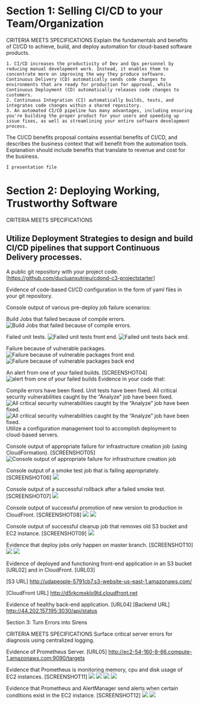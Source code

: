# Section 1: Selling CI/CD to your Team/Organization

CRITERIA
MEETS SPECIFICATIONS
Explain the fundamentals and benefits of CI/CD to achieve, build, and deploy automation for cloud-based software products.

``` 
1. CI/CD increases the productivity of Dev and Ops personnel by reducing manual development work. Instead, it enables them to concentrate more on improving the way they produce software.
Continuous Delivery (CD) automatically sends code changes to environments that are ready for production for approval, while Continuous Deployment (CD) automatically releases code changes to customers. 
2. Continuous Integration (CI) automatically builds, tests, and integrates code changes within a shared repository.
3. An automated CI/CD pipeline has many advantages, including ensuring you're building the proper product for your users and speeding up issue fixes, as well as streamlining your entire software development process.
```

The CI/CD benefits proposal contains essential benefits of CI/CD, and describes the business context that will benefit from the automation tools. Explanation should include benefits that translate to revenue and cost for the business.
```
I presentation file
```

# Section 2: Deploying Working, Trustworthy Software

CRITERIA
MEETS SPECIFICATIONS
## Utilize Deployment Strategies to design and build CI/CD pipelines that support Continuous Delivery processes.

A public git repository with your project code. [https://github.com/ducluanxutrieu/cdond-c3-projectstarter]

Evidence of code-based CI/CD configuration in the form of yaml files in your git repository.

Console output of various pre-deploy job failure scenarios:

Build Jobs that failed because of compile errors. ![Build Jobs that failed because of compile errors.](images/1._failed_because_of_compile_errors.png "")


Failed unit tests. 
![Failed unit tests front end.](images/2_Failed_unit_tests.png "")
![Failed unit tests back end.](images/2_Failed_unit_test_backend.png "")

Failure because of vulnerable packages.
![Failure because of vulnerable packages front end.](images/3_Failure_because_of_vulnerable_packages_frontend.png "")
![Failure because of vulnerable packages back end](images/3_Failure_because_of_vulnerable_packages_backend.png "")

An alert from one of your failed builds. [SCREENSHOT04]
![alert from one of your failed builds](images/4_Circle_ci_email.png)
Evidence in your code that:

Compile errors have been fixed.
Unit tests have been fixed.
All critical security vulnerabilities caught by the “Analyze” job have been fixed.
![All critical security vulnerabilities caught by the “Analyze” job have been fixed.](images/3_Fixed_vulnerable_packages_backend.png)
![All critical security vulnerabilities caught by the “Analyze” job have been fixed.](images/3_Fixed_vulnerable_packages_frontend.png)
Utilize a configuration management tool to accomplish deployment to cloud-based servers.

Console output of appropriate failure for infrastructure creation job (using CloudFormation). [SCREENSHOT05]
![Console output of appropriate failure for infrastructure creation job](images/5_infrastructure_build_failure.png)

Console output of a smoke test job that is failing appropriately. [SCREENSHOT06]
![](images/6_failed_smoke_test.png)

Console output of a successful rollback after a failed smoke test. [SCREENSHOT07]
![](images/7_rollback_successfully.png)

Console output of successful promotion of new version to production in CloudFront. [SCREENSHOT08]
![](images/8_success_job.png)
![](images/8_success_cloud_front.png)

Console output of successful cleanup job that removes old S3 bucket and EC2 instance. [SCREENSHOT09]
![](images/9_successful_cleanup_job.png)

Evidence that deploy jobs only happen on master branch. [SCREENSHOT10]
![](images/10_whole_process_1.png)
![](images/10_whole_process_2.png)

Evidence of deployed and functioning front-end application in an S3 bucket [URL02] and in CloudFront. [URL03]

[S3 URL] http://udapeople-5791cb7.s3-website-us-east-1.amazonaws.com/

[CloudFront URL] http://d5rkcmxklo9ld.cloudfront.net

Evidence of healthy back-end application. [URL04]
[Backend URL] http://44.202.157.195:3030/api/status

Section 3: Turn Errors into Sirens

CRITERIA
MEETS SPECIFICATIONS
Surface critical server errors for diagnosis using centralized logging.

Evidence of Prometheus Server. [URL05]
http://ec2-54-160-8-66.compute-1.amazonaws.com:9090/targets

Evidence that Prometheus is monitoring memory, cpu and disk usage of EC2 instances. [SCREENSHOT11]
![](images/11_prometheus_targets.png)
![](images/11_prometheus_graph_cpu.png)
![](images/11_prometheus_graph_memory.png)
![](images/11_prometheus_graph_disk.png)

Evidence that Prometheus and AlertManager send alerts when certain conditions exist in the EC2 instance. [SCREENSHOT12]
![](images/12_alert_prometheus.png)
![](images/12_alert_manager.png)